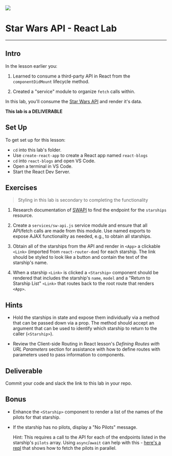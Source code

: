 <img src="https://i.imgur.com/go18uJE.jpg">

# Star Wars API - React Lab

---

## Intro

In the lesson earlier you:

1. Learned to consume a third-party API in React from the `componentDidMount` lifecycle method.
 
2. Created a "service" module to organize `fetch` calls within.

In this lab, you'll consume the [Star Wars API](https://swapi.co/) and render it's data.

**This lab is a DELIVERABLE**

## Set Up

To get set up for this lesson:

- `cd` into this lab's folder.
- Use `create-react-app` to create a React app named `react-blogs`
- `cd` into `react-blogs` and open VS Code.
- Open a terminal in VS Code.
- Start the React Dev Server.

## Exercises

> Styling in this lab is secondary to completing the functionality

1. Research documentation of [SWAPI](https://swapi.co/documentation) to find the endpoint for the `starships` resource.

2. Create a `services/sw-api.js` service module and ensure that all API/fetch calls are made from this module. Use named exports to expose AJAX functionality as needed, e.g., to obtain all starships.

3. Obtain all of the starships from the API and render in `<App>` a clickable `<Link>` (imported from `react-router-dom`) for each starship. The link should be styled to look like a button and contain the text of the starship's name.

4. When a starship `<Link>` is clicked a `<Starship>` component should be rendered that includes the starship's `name`, `model` and a "Return to Starship List" `<Link>` that routes back to the root route that renders `<App>`.

## Hints

- Hold the starships in state and expose them individually via a method that can be passed down via a prop. The method should accept an argument that can be used to identify which starship to return to the caller (`<Starship>`).

- Review the Client-side Routing in React lesson's _Defining Routes with URL Parameters_ section for assistance with how to define routes with parameters used to pass information to components.

## Deliverable

Commit your code and slack the link to this lab in your repo.

## Bonus

- Enhance the `<Starship>` component to render a list of the names of the pilots for that starship.

- If the starship has no pilots, display a "No Pilots" message.

	Hint: This requires a call to the API for each of the endpoints listed in the starship's `pilots` array. Using `async`/`await` can help with this - [here's a repl](https://repl.it/@jim_clark/Multiple-AJAX-Calls) that shows how to fetch the pilots in parallel.
